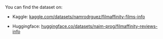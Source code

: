 You can find the dataset on:

- Kaggle: [kaggle.com/datasets/namrodrguez/filmaffinity-films-info](https://www.kaggle.com/datasets/namrodrguez/filmaffinity-films-info)

- Huggingface: [huggingface.co/datasets/naim-prog/filmaffinity-reviews-info](https://www.huggingface.co/datasets/naim-prog/filmaffinity-reviews-info)